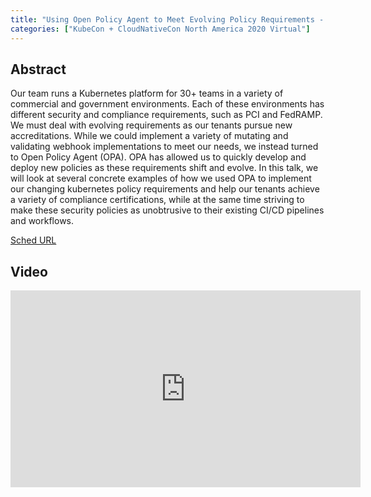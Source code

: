 ```yaml
---
title: "Using Open Policy Agent to Meet Evolving Policy Requirements - Jeremy Rickard, VMware"
categories: ["KubeCon + CloudNativeCon North America 2020 Virtual"]
---
```


## Abstract

Our team runs a Kubernetes platform for 30+ teams in a variety of commercial and government environments. Each of these environments has different security and compliance requirements, such as PCI and FedRAMP. We must deal with evolving requirements as our tenants pursue new accreditations. While we could implement a variety of mutating and validating webhook implementations to meet our needs, we instead turned to Open Policy Agent (OPA). OPA has allowed us to quickly develop and deploy new policies as these requirements shift and evolve. In this talk, we will look at several concrete examples of how we used OPA to implement our changing kubernetes policy requirements and help our tenants achieve a variety of compliance certifications, while at the same time striving to make these security policies as unobtrusive to their existing CI/CD pipelines and workflows.

[Sched URL](https://kccncna20.sched.com/event/c7e8119a4a8094ef7c425cbb7338e4c4)

## Video

<iframe width='560' height='315' src='https://www.youtube.com/embed/zVuM7F_BTyc' frameborder='0' allow='accelerometer; autoplay; encrypted-media; gyroscope; picture-in-picture' allowfullscreen></iframe>
